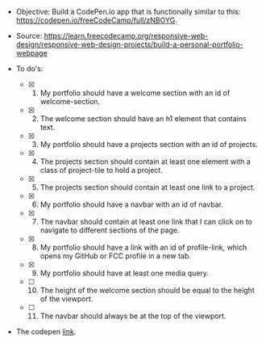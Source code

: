 * Objective: Build a CodePen.io app that is functionally similar to this: https://codepen.io/freeCodeCamp/full/zNBOYG.
* Source: https://learn.freecodecamp.org/responsive-web-design/responsive-web-design-projects/build-a-personal-portfolio-webpage

* To do's:
    * [x] 1. My portfolio should have a welcome section with an id of welcome-section.
    * [x] 2. The welcome section should have an h1 element that contains text.
    * [x] 3. My portfolio should have a projects section with an id of projects.
    * [x] 4. The projects section should contain at least one element with a class of project-tile to hold a project.
    * [x] 5. The projects section should contain at least one link to a project.
    * [x] 6. My portfolio should have a navbar with an id of navbar.
    * [x] 7. The navbar should contain at least one link that I can click on to navigate to different sections of the page.
    * [x] 8. My portfolio should have a link with an id of profile-link, which opens my GitHub or FCC profile in a new tab.
    * [x] 9. My portfolio should have at least one media query.
    * [ ] 10. The height of the welcome section should be equal to the height of the viewport.
    * [ ] 11. The navbar should always be at the top of the viewport.

* The codepen [link](https://link).
